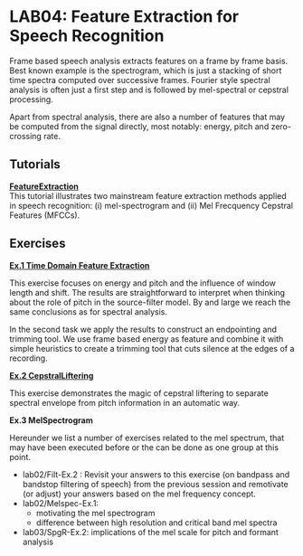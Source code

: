 #  LAB04:  Feature Extraction for Speech Recognition



Frame based speech analysis extracts features on a frame by frame basis.  Best known example is the spectrogram, which is just a stacking of short time spectra computed over successive frames.   Fourier style spectral analysis is often just a first step and is followed by mel-spectral or cepstral processing.

Apart from spectral analysis, there are also a number of features that may be computed from the signal directly, most notably: energy, pitch and zero-crossing rate.

## Tutorials

**[FeatureExtraction](https://compi1234.github.io/spchlab/Tutorials/FeatureExtraction.html)**   
This tutorial illustrates two mainstream feature extraction methods applied in speech recognition:
(i) mel-spectrogram and (ii) Mel Frecquency Cepstral Features (MFCCs).

## Exercises

**[Ex.1 Time Domain Feature Extraction](TimeDomainFeatures.ipynb)**


This exercise focuses on energy and pitch and the influence of window length and shift.  The results are straightforward to interpret when thinking about the role of pitch in the source-filter model. By and large we reach the same conclusions as for spectral analysis. 

In the second task we apply the results to construct an endpointing and trimming tool.  We use frame based energy as feature and combine it with simple heuristics to create a trimming tool that cuts silence at the edges of a recording.


**[Ex.2 CepstralLiftering](CepstralLiftering.ipynb)**

This exercise demonstrates the magic of cepstral liftering to separate spectral envelope from pitch information in an automatic way.



**Ex.3 MelSpectrogram**

Hereunder we list a number of exercises related to the mel spectrum, that may have been executed before or the can be done as one group at this point.
- lab02/Filt-Ex.2 : Revisit your answers to this exercise (on bandpass and bandstop filtering of speech) from the previous session and remotivate (or adjust) your answers based on the mel frequency concept.
- lab02/Melspec-Ex.1:
    + motivating the mel spectrogram
    + difference between high resolution and critical band mel spectra
- lab03/SpgR-Ex.2: implications of the mel scale for pitch and formant analysis


